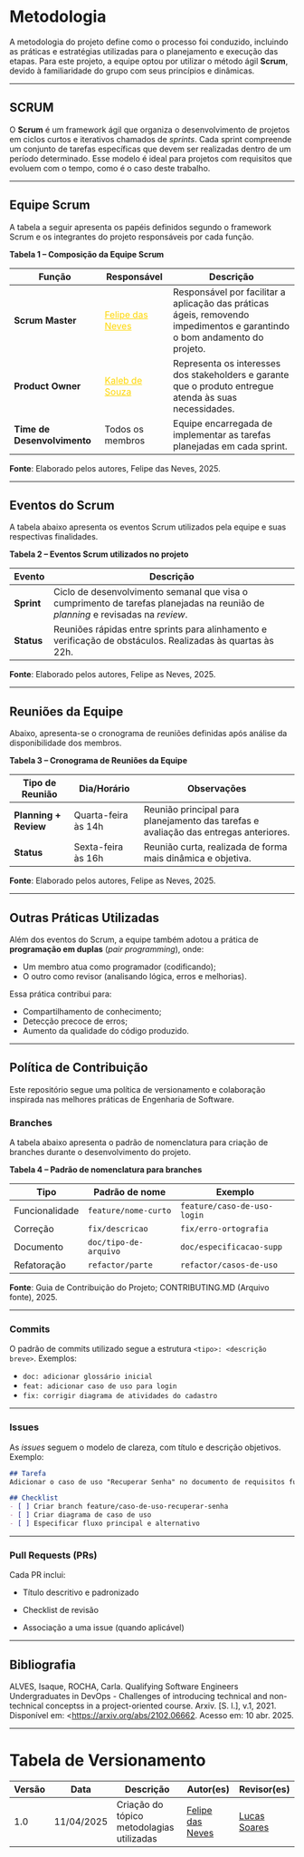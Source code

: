 # Metodologia

A metodologia do projeto define como o processo foi conduzido, incluindo as práticas e estratégias utilizadas para o planejamento e execução das etapas. Para este projeto, a equipe optou por utilizar o método ágil **Scrum**, devido à familiaridade do grupo com seus princípios e dinâmicas.

---

## SCRUM

O **Scrum** é um framework ágil que organiza o desenvolvimento de projetos em ciclos curtos e iterativos chamados de *sprints*. Cada sprint compreende um conjunto de tarefas específicas que devem ser realizadas dentro de um período determinado. Esse modelo é ideal para projetos com requisitos que evoluem com o tempo, como é o caso deste trabalho.

---

## Equipe Scrum

A tabela a seguir apresenta os papéis definidos segundo o framework Scrum e os integrantes do projeto responsáveis por cada função.

**Tabela 1 – Composição da Equipe Scrum**

| **Função**             | **Responsável**            | **Descrição**                                                                                                              |
|------------------------|----------------------------|----------------------------------------------------------------------------------------------------------------------------|
| **Scrum Master**       | <a style="color:gold;" href="https://github.com/FelipeFreire-gf" target="_blank">Felipe das Neves </a>     | Responsável por facilitar a aplicação das práticas ágeis, removendo impedimentos e garantindo o bom andamento do projeto. |
| **Product Owner**      | <a style="color:gold;" href="https://github.com/Bessazs" target="_blank">Kaleb de Souza</a>                | Representa os interesses dos stakeholders e garante que o produto entregue atenda às suas necessidades.                   |
| **Time de Desenvolvimento** | Todos os membros     | Equipe encarregada de implementar as tarefas planejadas em cada sprint.                                                   |

**Fonte**: Elaborado pelos autores, Felipe das Neves, 2025.

---

## Eventos do Scrum

A tabela abaixo apresenta os eventos Scrum utilizados pela equipe e suas respectivas finalidades.

**Tabela 2 – Eventos Scrum utilizados no projeto**

| **Evento**   | **Descrição**                                                                                                               |
|--------------|-----------------------------------------------------------------------------------------------------------------------------|
| **Sprint**   | Ciclo de desenvolvimento semanal que visa o cumprimento de tarefas planejadas na reunião de *planning* e revisadas na *review*. |
| **Status**   | Reuniões rápidas entre sprints para alinhamento e verificação de obstáculos. Realizadas às quartas às 22h.                  |

**Fonte**: Elaborado pelos autores, Felipe as Neves, 2025.

---

## Reuniões da Equipe

Abaixo, apresenta-se o cronograma de reuniões definidas após análise da disponibilidade dos membros.

**Tabela 3 – Cronograma de Reuniões da Equipe**

| **Tipo de Reunião**   | **Dia/Horário**      | **Observações**                                                                                   |
|------------------------|----------------------|---------------------------------------------------------------------------------------------------|
| **Planning + Review**  | Quarta-feira às 14h | Reunião principal para planejamento das tarefas e avaliação das entregas anteriores.              |
| **Status**             | Sexta-feira às 16h  | Reunião curta, realizada de forma mais dinâmica e objetiva.                                       |

**Fonte**: Elaborado pelos autores, Felipe as Neves, 2025.

---

## Outras Práticas Utilizadas

Além dos eventos do Scrum, a equipe também adotou a prática de **programação em duplas** (*pair programming*), onde:

- Um membro atua como programador (codificando);
- O outro como revisor (analisando lógica, erros e melhorias).

Essa prática contribui para:
- Compartilhamento de conhecimento;
- Detecção precoce de erros;
- Aumento da qualidade do código produzido.

---

## Política de Contribuição

Este repositório segue uma política de versionamento e colaboração inspirada nas melhores práticas de Engenharia de Software.

### Branches

A tabela abaixo apresenta o padrão de nomenclatura para criação de branches durante o desenvolvimento do projeto.

**Tabela 4 – Padrão de nomenclatura para branches**

| **Tipo**           | **Padrão de nome**        | **Exemplo**                     |
|--------------------|---------------------------|----------------------------------|
| Funcionalidade     | `feature/nome-curto`      | `feature/caso-de-uso-login`     |
| Correção           | `fix/descricao`           | `fix/erro-ortografia`           |
| Documento          | `doc/tipo-de-arquivo`     | `doc/especificacao-supp`        |
| Refatoração        | `refactor/parte`          | `refactor/casos-de-uso`         |

**Fonte**: Guia de Contribuição do Projeto; CONTRIBUTING.MD (Arquivo fonte), 2025.

---

### Commits

O padrão de commits utilizado segue a estrutura `<tipo>: <descrição breve>`. Exemplos:

- `doc: adicionar glossário inicial`
- `feat: adicionar caso de uso para login`
- `fix: corrigir diagrama de atividades do cadastro`

---

### Issues

As *issues* seguem o modelo de clareza, com título e descrição objetivos. Exemplo:

```markdown
## Tarefa
Adicionar o caso de uso "Recuperar Senha" no documento de requisitos funcionais.

## Checklist
- [ ] Criar branch feature/caso-de-uso-recuperar-senha
- [ ] Criar diagrama de caso de uso
- [ ] Especificar fluxo principal e alternativo
```
---
### Pull Requests (PRs)
Cada PR inclui:

- Título descritivo e padronizado

- Checklist de revisão

- Associação a uma issue (quando aplicável)

---

## Bibliografia

ALVES, Isaque, ROCHA, Carla. Qualifying Software Engineers Undergraduates in DevOps - Challenges of introducing technical and non-technical conceptss in a project-oriented course. Arxiv. [S. l.], v.1, 2021. Disponível em: <https://arxiv.org/abs/2102.06662. Acesso em: 10 abr. 2025.

---

# Tabela de Versionamento 

| Versão | Data       | Descrição                           | Autor(es) | Revisor(es) |
|--------|------------|-------------------------------------|-----------|-------------|
| 1.0    | 11/04/2025 | Criação do tópico metodolagias utilizadas      | [Felipe das Neves](https://github.com/FelipeFreire-gf) | [Lucas Soares](https://github.com/lucaaassb) |
